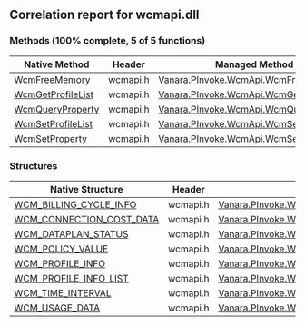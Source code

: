 ## Correlation report for wcmapi.dll  
### Methods (100% complete, 5 of 5 functions)  
Native Method | Header | Managed Method  
--- | --- | ---  
[WcmFreeMemory](https://www.google.com/search?num=5&q=WcmFreeMemory+site%3Adocs.microsoft.com) | wcmapi.h | [Vanara.PInvoke.WcmApi.WcmFreeMemory](https://github.com/dahall/Vanara/search?l=C%23&q=WcmFreeMemory)  
[WcmGetProfileList](https://www.google.com/search?num=5&q=WcmGetProfileList+site%3Adocs.microsoft.com) | wcmapi.h | [Vanara.PInvoke.WcmApi.WcmGetProfileList](https://github.com/dahall/Vanara/search?l=C%23&q=WcmGetProfileList)  
[WcmQueryProperty](https://www.google.com/search?num=5&q=WcmQueryProperty+site%3Adocs.microsoft.com) | wcmapi.h | [Vanara.PInvoke.WcmApi.WcmQueryProperty](https://github.com/dahall/Vanara/search?l=C%23&q=WcmQueryProperty)  
[WcmSetProfileList](https://www.google.com/search?num=5&q=WcmSetProfileList+site%3Adocs.microsoft.com) | wcmapi.h | [Vanara.PInvoke.WcmApi.WcmSetProfileList](https://github.com/dahall/Vanara/search?l=C%23&q=WcmSetProfileList)  
[WcmSetProperty](https://www.google.com/search?num=5&q=WcmSetProperty+site%3Adocs.microsoft.com) | wcmapi.h | [Vanara.PInvoke.WcmApi.WcmSetProperty](https://github.com/dahall/Vanara/search?l=C%23&q=WcmSetProperty)  
### Structures  
Native Structure | Header | Managed Structure  
--- | --- | ---  
[WCM_BILLING_CYCLE_INFO](https://www.google.com/search?num=5&q=WCM_BILLING_CYCLE_INFO+site%3Adocs.microsoft.com) | wcmapi.h | [Vanara.PInvoke.WcmApi.WCM_BILLING_CYCLE_INFO](https://github.com/dahall/Vanara/search?l=C%23&q=WCM_BILLING_CYCLE_INFO)  
[WCM_CONNECTION_COST_DATA](https://www.google.com/search?num=5&q=WCM_CONNECTION_COST_DATA+site%3Adocs.microsoft.com) | wcmapi.h | [Vanara.PInvoke.WcmApi.WCM_CONNECTION_COST_DATA](https://github.com/dahall/Vanara/search?l=C%23&q=WCM_CONNECTION_COST_DATA)  
[WCM_DATAPLAN_STATUS](https://www.google.com/search?num=5&q=WCM_DATAPLAN_STATUS+site%3Adocs.microsoft.com) | wcmapi.h | [Vanara.PInvoke.WcmApi.WCM_DATAPLAN_STATUS](https://github.com/dahall/Vanara/search?l=C%23&q=WCM_DATAPLAN_STATUS)  
[WCM_POLICY_VALUE](https://www.google.com/search?num=5&q=WCM_POLICY_VALUE+site%3Adocs.microsoft.com) | wcmapi.h | [Vanara.PInvoke.WcmApi.WCM_POLICY_VALUE](https://github.com/dahall/Vanara/search?l=C%23&q=WCM_POLICY_VALUE)  
[WCM_PROFILE_INFO](https://www.google.com/search?num=5&q=WCM_PROFILE_INFO+site%3Adocs.microsoft.com) | wcmapi.h | [Vanara.PInvoke.WcmApi.WCM_PROFILE_INFO](https://github.com/dahall/Vanara/search?l=C%23&q=WCM_PROFILE_INFO)  
[WCM_PROFILE_INFO_LIST](https://www.google.com/search?num=5&q=WCM_PROFILE_INFO_LIST+site%3Adocs.microsoft.com) | wcmapi.h | [Vanara.PInvoke.WcmApi.WCM_PROFILE_INFO_LIST](https://github.com/dahall/Vanara/search?l=C%23&q=WCM_PROFILE_INFO_LIST)  
[WCM_TIME_INTERVAL](https://www.google.com/search?num=5&q=WCM_TIME_INTERVAL+site%3Adocs.microsoft.com) | wcmapi.h | [Vanara.PInvoke.WcmApi.WCM_TIME_INTERVAL](https://github.com/dahall/Vanara/search?l=C%23&q=WCM_TIME_INTERVAL)  
[WCM_USAGE_DATA](https://www.google.com/search?num=5&q=WCM_USAGE_DATA+site%3Adocs.microsoft.com) | wcmapi.h | [Vanara.PInvoke.WcmApi.WCM_USAGE_DATA](https://github.com/dahall/Vanara/search?l=C%23&q=WCM_USAGE_DATA)  
